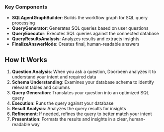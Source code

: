 ### Key Components

- **SQLAgentGraphBuilder**: Builds the workflow graph for SQL query processing
- **QueryGenerator**: Generates SQL queries based on user questions
- **QueryExecutor**: Executes SQL queries against the connected database
- **QueryResultsAnalysis**: Analyzes results and extracts insights
- **FinalizeAnswerNode**: Creates final, human-readable answers

## How It Works

1. **Question Analysis**: When you ask a question, Doorbeen analyzes it to understand your intent and required data
2. **Schema Understanding**: Examines your database schema to identify relevant tables and columns
3. **Query Generation**: Translates your question into an optimized SQL query
4. **Execution**: Runs the query against your database
5. **Result Analysis**: Analyzes the query results for insights
6. **Refinement**: If needed, refines the query to better match your intent
7. **Presentation**: Formats the results and insights in a clear, human-readable way